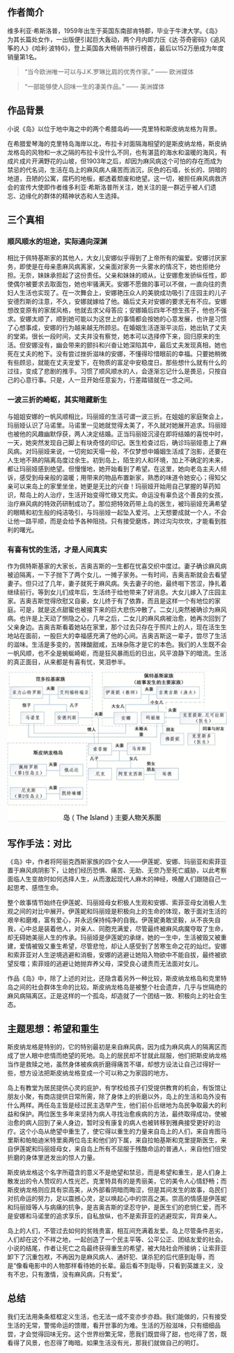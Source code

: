 ## 作者简介

维多利亚·希斯洛普，1959年出生于英国东南部肯特郡，毕业于牛津大学。《岛》为其长篇处女作，一出版便引起巨大轰动，两个月内即力压《达·芬奇密码》《追风筝的人》《哈利·波特6》，登上英国各大畅销书排行榜首，最后以152万册成为年度销量第1名。

> “当今欧洲唯一可以与J.K.罗琳比肩的优秀作家。”
> —— 欧洲媒体

> “一部能够使人回味一生的凄美作品。”
> —— 美洲媒体

## 作品背景

小说《岛》以位于地中海之中的两个希腊岛屿——克里特和斯皮纳龙格为背景。

在希腊爱琴海的克里特岛海岸以北，布拉卡对面隔海相望的是斯皮纳龙格，斯皮纳龙格岛的风物和一水之隔的布拉卡没什么不同，也有湛蓝的海水和温暖的海风，有成片成片开满野花的山坡，但1903年之后，却因为麻风病这个可怕的存在而成为禁忌的代名词，生活在岛上的麻风病人痛苦而消沉，灰色的石墙，长长的、阴暗的地道，丑陋的公寓，腐朽的地板，都透着颓废和绝望。这一切，被担任麻风病救济会的宣传大使即作者维多利亚·希斯洛普所关注，她关注的是一群近乎被人们遗忘、边缘化的群体的精神状态和人生选择。

## 三个真相

### 顺风顺水的坦途，实际通向深渊

相比于佩特基斯家的其他人，大女儿安娜似乎得到了上帝所有的偏爱。安娜讨厌家务，即使是在母亲患麻风病离家，父亲面对家务一头雾水的情况下，她也拒绝分担。无奈，妹妹承担起了这份责任。父亲和妹妹的顺从，让安娜愈发骄纵任性，即使偶尔被要求去取面包，她也牢骚满天。安娜不愿做的事可以不做，一直向往的贵妇人生活也实现了。在一次舞会上，安娜艳压众人的美貌成功吸引了庄园主的儿子安德烈斯的注意，不久，安娜就嫁给了他。婚后丈夫对安娜的要求无有不应。安娜想改变原有的家居风格，他就去求父母答应；安娜婚后四年不想生孩子，他也不强求。安娜太顺了，顺到她可能以为这世上的事情都会按她的心意发展，也许是习惯了心想事成，安娜的行为越来越无所顾忌。在婚姻生活逐渐平淡后，她出轨了丈夫的堂弟。很长一段时间，丈夫并没有察觉，她本可以选择停下来，回归原来的生活。但安娜没有，幽会带来的颤抖和兴奋让她深陷其中，最后丈夫发现真相，她也死在丈夫的枪下。没有尝过挫折滋味的安娜，不懂得珍惜眼前的幸福。只要她稍微有些顾忌，就能在丈夫宠爱下，在物质的富足中安稳度日。那些想什么就有什么的过往，变成了悲剧的推手。习惯了顺风顺水的人，会逐渐忘记什么是畏忌，只按自己的心意行事。只是，人一旦开始任意妄为，行差踏错就在一念之间。

### 一波三折的崎岖，其实暗藏新生

与姐姐安娜的一帆风顺相比，玛丽娅的生活可谓一波三折。在姐姐的家庭聚会上，玛丽娅认识了马诺里。马诺里一见她就觉得太美了，不久就对她展开追求。玛丽娅也被他的风趣幽默俘获，两人决定结婚。正当玛丽娅沉浸在即将结婚的喜悦中时，一天，她突然发现自己脚上有块奇怪的印记。医生检查过后，确诊玛丽娅患上了麻风病。对玛丽娅来说，一切宛如天塌一般，不仅梦想中婚姻生活成了泡影，还要在人生地不熟的隔离岛度过余生。初到岛上，陌生的人和环境，加上不确定的未来，都让玛丽娅感到绝望。但慢慢地，她开始看到了希望。在这里，她向老岛主夫人倾诉，感受到母亲般的温暖；用带来的物品布置新家，熟悉的味道令她安心；得知父亲可以来岛上的家里坐坐，她更是无比的兴奋！玛丽娅开始用自己掌握的草药知识，帮岛上的人治疗，生活开始变得忙碌又充实。命运没有辜负这个善良的女孩，治疗麻风病的特效药研制成功了。那位把特效药带上岛的医生，被玛丽娅充满希望的眼睛和初生般的纯洁吸引，与玛丽娅一起坠入爱河。上天想要成就一个人，不会让他一路平顺，而是会给予各种阻挠。只有接受磨炼，跨过沟沟坎坎，才能看到胜利的曙光。

### 有喜有忧的生活，才是人间真实

作为佩特斯基家的大家长，吉奥吉斯的一生都在忧喜交织中度过。妻子确诊麻风病被迫隔离，一下子抛下了两个女儿，一摊子家务。一有时间，吉奥吉斯就会去看望妻子。但只过了几年，妻子就死于麻风病。失去妻子的他，最终咽下苦涩，挣扎着继续前行。等到女儿们成年后，生活终于给他带来了好消息。大女儿嫁入了庄园主家。吉奥吉斯觉得欣慰又自豪，女儿终于有了依靠，而且是这样一个有地位的家庭。可是，就是这点甜蜜也被接下来的巨大悲伤冲散了。二女儿突然被确诊为麻风病。也许是上天动了恻隐之心，几年之后，二女儿的麻风病被治愈，她再次回到了父亲身边。吉奥吉斯看着她站在家里，那个过去只存在于照片上的人，现在活生生地站在面前，一股巨大的幸福感充满了他的心间。吉奥吉斯这一辈子，尝尽了生活的滋味。生活是多变的，苦辣酸甜咸，五味杂陈才是它的本色。我们的人生既不会一帆风顺，也不全是蜿蜒崎岖，而是狂风暴雨后的日出，风平浪静下的暗流。生活的真正面目，从来都是有喜有忧，笑泪参半。

![人物关系图](../img/guanxi.png)

## 写作手法：对比

《岛》中，作者将阿丽克西斯家族的四个女人——伊莲妮、安娜、玛丽亚和索菲亚置于麻风病阴影下，让她们经历恐惧、痛苦、无助、无奈乃至死亡威胁，以此考察面临人生变故时如何选择人生，从而激起现代人麻木的神经，唤醒人们跟随自己一起思考、感悟生命。

整个故事情节始终在伊莲妮、玛丽娅母女积极人生观和安娜、索菲亚母女消极人生观之间的对比中展开。伊莲妮和玛丽娅是积极向上的生命的体现，敢于面对生活的艰辛和磨难，富有爱心，并永远保持纯净的自我。伊莲妮勇敢坚毅，从不丧失自我，心中总是装着他人，对亲人、同胞充满爱，尽管最终被麻风病魔夺取了生命，却无碍她美丽人生的传承。玛丽娅是伊莲妮的承继，她的一生中，生活被毁又被重建，爱情被毁又重生希望，尽管悲怆，却让人感受到了苦寒生命之花的灿烂。安娜和索菲亚对人生逆境逃避和消极，安娜的逃避让她陷入物欲中不能自拔，最终被欲望反噬；索菲娅的逃避让她抛弃养父母，深受良心谴责而无法面对女儿。

作品《岛》中，除了上述的对比，还隐含着另外一种比较，斯皮纳龙格岛和克里特岛之间的社会群体生命的比较。斯皮纳龙格岛是被整个社会遗弃，几乎与世隔绝的麻风病隔离区。正是这样的一个孤岛，却造就了一个团结一致、积极向上的社会生态。

## 主题思想：希望和重生

斯皮纳龙格是特别的，它的特别最初是来自麻风病，因为成为麻风病人的隔离区而成了世人眼中悲情而绝望的死地。岛上的居民却不甘就此屈服，他们把斯皮纳龙格当作是救赎之地，虽然身体被疾病折磨得痛苦不堪，却想方设法让自己过得好一些，想方设法把斯皮纳龙格变成一个可以称之为家园的地方。

岛上有教堂为居民提供心灵的庇护，有学校给孩子们受提供教育的机会，有饭馆让朋友小聚，有商店提供日常所需，除了身体上的折磨以外，岛上的生活和岛外没有什么两样。两任岛主皆是经过民主选举产生，他们前仆后继地为岛民争取最大的利益和保护。两位医生多年来坚持为病人寻找治愈疾病的方法，最终取得成功，使被治愈的病人回到了亲人身边，暂时没有康复的病人也被转移到雅典接受更好的治疗。这个小岛从绝望中重生了，使它得以重生的力量来自岛上的人们，来自肯图马里斯和帕帕迪米特里奥两位岛主和他们的下属，来自拉帕基斯和克里提斯医生，来自伊莲妮和玛丽娅母女，来自岛上所有不屈服于残酷命运的普通人，来自他们倍受折磨的身体里迸发出的惊人力量。

斯皮纳龙格这个名字所蕴含的意义不是绝望和禁忌，而是希望和重生，是人们身上散发出的令人赞叹的人性光芒。克里特具有的是秀丽美，它的美令人心情舒畅；而斯皮纳龙格则应具有崇高美，从外部看阴暗而晦涩，但是其间发生的故事，岛民们对抗命运的努力，足以震撼心灵，足以唤起心中的崇高之美。崇高的情感是伊莲妮和玛丽娅等人与病痛的抗争，是吉奥吉斯的坚忍守护，是医生们的悲悯仁爱，而不是安娜和马诺里的追求享乐，自私放纵，也不是索菲亚的逃避现实，背弃亲人。

岛上的人们，不管过去如何的贫贱贵富，相互间充满着友爱。岛上尽管条件恶劣，人们却在这个不祥之地，一起创造了一个民主平等、公平公正、团结友爱的社会。小说的结尾，作者让死亡之岛最终获得重生的希望，被大陆社会所接纳；让索菲亚卸下了沉重包袱，不再因为是麻风病人、通奸犯、谋杀犯的后代感到耻辱，而是“像看电影中的人物那样看待她的长辈。最后看不到耻辱，只看到英雄主义，没有不忠，只有激情，没有麻风病，只有爱”。

## 总结

我们无法用条条框框定义生活，也无法一成不变亦步亦趋。我们能做的，只有接受生活的无常，警惕命运的馈赠，看开世事的为难。生活的万般滋味，只有细细品尝，才会觉得回味无穷。这个世界纷繁无常，愿我们既尝得了甜，也吃得了苦，既看得了风景，也忍得了晦暗。如果生活没有光，那我们就做自己的明灯。
